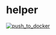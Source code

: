 # helper

[![push_to_docker](https://github.com/lokilal/helper/actions/workflows/main.yml/badge.svg)](https://github.com/lokilal/helper/actions/workflows/main.yml)